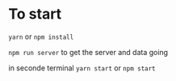 # To start

`yarn` or `npm install`

`npm run server` to get the server and data going

in seconde terminal `yarn start` or `npm start`
